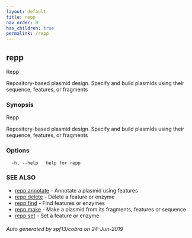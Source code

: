 ```yaml
---
layout: default
title: repp
nav_order: 0
has_children: true
permalink: /repp
---
```

## repp

Repp
	
Repository-based plasmid design. Specify and build plasmids using
their sequence, features, or fragments

### Synopsis

Repp
	
Repository-based plasmid design. Specify and build plasmids using
their sequence, features, or fragments

### Options

```
  -h, --help   help for repp
```

### SEE ALSO

* [repp annotate](repp_annotate)	 - Annotate a plasmid using features
* [repp delete](repp_delete)	 - Delete a feature or enzyme
* [repp find](repp_find)	 - Find features or enzymes
* [repp make](repp_make)	 - Make a plasmid from its fragments, features or sequence
* [repp set](repp_set)	 - Set a feature or enzyme

###### Auto generated by spf13/cobra on 24-Jun-2019

